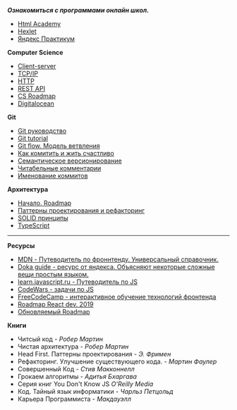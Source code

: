 ***Ознакомиться с программами онлайн школ.***
- [Html Academy](https://htmlacademy.ru/)
- [Hexlet](https://ru.hexlet.io/)
- [Яндекс Практикум](https://practicum.yandex.ru/)

**Computer Science** 
- [Client-server](https://ru.wikipedia.org/wiki/%D0%9A%D0%BB%D0%B8%D0%B5%D0%BD%D1%82_%E2%80%94_%D1%81%D0%B5%D1%80%D0%B2%D0%B5%D1%80)
- [TCP/IP](https://ru.wikipedia.org/wiki/TCP/IP)
- [HTTP](https://developer.mozilla.org/ru/docs/Web/HTTP)
- [REST API](https://restapitutorial.ru/resources.html)
- [CS Roadmap](https://www.freecodecamp.org/news/data-science-learning-roadmap/)
- [Digitalocean](https://www.digitalocean.com/)

**Git** 
- [Git руководство](https://git-scm.com/)
- [Git tutorial](https://githowto.com/ru)
- [Git flow. Модель ветвления](https://habr.com/ru/post/106912/)
- [Как комитить и жить счастливо](https://habr.com/ru/company/yandex/blog/431432/)
- [Семантическое версионирование](https://semver.org/lang/ru/)
- [Читабельные комментарии](https://habr.com/ru/post/416887/)
- [Именование коммитов](https://gist.github.com/stephenparish/9941e89d80e2bc58a153)

**Архитектура**    
- [Начало. Roadmap](https://khalilstemmler.com/articles/software-design-architecture/full-stack-software-design/)
- [Паттерны проектирования и рефакторинг](https://refactoring.guru/ru/design-patterns)
- [SOLID принципы](https://ota-solid.vercel.app/)
- [TypeScript](https://github.com/etroynov/typescript-book/blob/master/SUMMARY.md)
------------------------

**Ресурсы**
- [MDN - Путеводитель по фроннтенду. Универсальный справочник.](https://developer.mozilla.org)
- [Doka guide - ресурс от яндекса. Объясняют некоторые сложные вещи простым языком.](https://doka.guide)
- [learn.javascript.ru - Путеводитель по JS](https://learn.javascript.ru)
- [CodeWars - задачи по JS](https://www.codewars.com)
- [FreeCodeCamp - интерактивное обучение технологий фронтенда](https://www.freecodecamp.org/learn)
- [Roadmap React dev. 2019](https://github.com/adam-golab/react-developer-roadmap/blob/master/README-RU.md)
- [Обновляемый Roadmap](https://roadmap.sh/)

**Книги**
- Читсый код - _Робер Мартин_
- Чистая архитектура - _Робер Мартин_
- Head First. Паттерны проектирования - _Э. Фримен_
- Рефакторинг. Улучшение существующего кода. - _Мартин Фаулер_
- Совершенный Код - _Стив Макконнелл_
- Грокаем алгоритмы - _Адитья Бхаргава_ 
- Серия книг You Don't Know JS _O'Reilly Media_
- Код. Тайный язык информатики - _Чарльз Петцольд_
- Карьера Программиста - _Макдауэлл_

